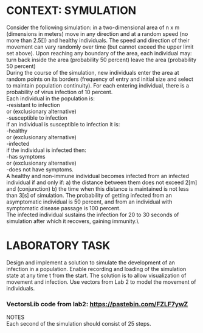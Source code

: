 # CONTEXT: SYMULATION
Consider the following simulation: in a two-dimensional area of n x m (dimensions in meters) move in any direction and at a random speed (no more than 2.5[]) and healthy individuals. The speed and direction of their movement can vary randomly over time (but cannot exceed the upper limit set above). Upon reaching any boundary of the area, each individual may:
turn back inside the area (probability 50 percent) leave the area (probability 50 percent)\
During the course of the simulation, new individuals enter the area at random points on its borders (frequency of entry and initial size and select to maintain population continuity). For each entering individual, there is a probability of virus infection of 10 percent.\
Each individual in the population is:\
-resistant to infection\
or (exclusionary alternative)\
-susceptible to infection\
if an individual is susceptible to infection it is:\
-healthy\
or (exclusionary alternative)\
-infected\
if the individual is infected then:\
-has symptoms\
or (exclusionary alternative)\
-does not have symptoms.\
A healthy and non-immune individual becomes infected from an infected individual if and only if: a) the distance between them does not exceed 2[m] and (conjunction) b) the time when this distance is maintained is not less than 3[s] of simulation. The probability of getting infected from an asymptomatic individual is 50 percent, and from an individual with symptomatic disease passage is 100 percent.\
The infected individual sustains the infection for 20 to 30 seconds of simulation after which it recovers, gaining immunity.\
# LABORATORY TASK
Design and implement a solution to simulate the development of an infection in a population. Enable recording and loading of the simulation state at any time t from the start. The solution is to allow visualization of movement and infection. Use vectors from Lab 2 to model the movement of individuals.
### VectorsLib code from lab2: https://pastebin.com/FZLF7ywZ
NOTES\
Each second of the simulation should consist of 25 steps.
